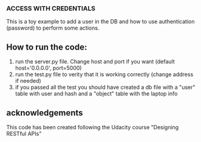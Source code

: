 ### ACCESS WITH CREDENTIALS
This is a toy example to add a user in the DB and how to use authentication (password) to perform some actions.

## How to run the code:
1. run the server.py file. Change host and port if you want (default host='0.0.0.0', port=5000)
2. run the test.py file to verity that it is working correctly (change address if needed)
3. if you passed all the test you should have created a db file with a "user" table with user and hash and a "object" table with the laptop info
## acknowledgements
This code has been created following the Udacity course "Designing RESTful APIs"